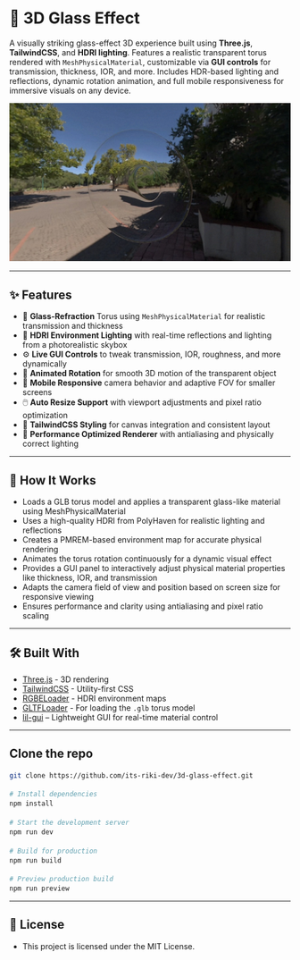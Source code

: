 # 🧊 3D Glass Effect

A visually striking glass-effect 3D experience built using **Three.js**, **TailwindCSS**, and **HDRI lighting**. Features a realistic transparent torus rendered with `MeshPhysicalMaterial`, customizable via **GUI controls** for transmission, thickness, IOR, and more. Includes HDR-based lighting and reflections, dynamic rotation animation, and full mobile responsiveness for immersive visuals on any device.

[![HomeSS](public/homepage.png)](https://3d-glass-effect-five.vercel.app/)

---

## ✨ Features

- 🧊 **Glass-Refraction** Torus using `MeshPhysicalMaterial` for realistic transmission and thickness
- 🌅 **HDRI Environment Lighting** with real-time reflections and lighting from a photorealistic skybox
- ⚙️ **Live GUI Controls** to tweak transmission, IOR, roughness, and more dynamically
- 🔁 **Animated Rotation** for smooth 3D motion of the transparent object
- 📱 **Mobile Responsive** camera behavior and adaptive FOV for smaller screens
- 🖱️ **Auto Resize Support** with viewport adjustments and pixel ratio optimization
- 🎨 **TailwindCSS Styling** for canvas integration and consistent layout
- 🚀 **Performance Optimized Renderer** with antialiasing and physically correct lighting

---

## 🧠 How It Works

- Loads a GLB torus model and applies a transparent glass-like material using MeshPhysicalMaterial
- Uses a high-quality HDRI from PolyHaven for realistic lighting and reflections
- Creates a PMREM-based environment map for accurate physical rendering
- Animates the torus rotation continuously for a dynamic visual effect
- Provides a GUI panel to interactively adjust physical material properties like thickness, IOR, and transmission
- Adapts the camera field of view and position based on screen size for responsive viewing
- Ensures performance and clarity using antialiasing and pixel ratio scaling

---

## 🛠️ Built With

- [Three.js](https://threejs.org/) - 3D rendering
- [TailwindCSS](https://tailwindcss.com/) - Utility-first CSS
- [RGBELoader](https://threejs.org/docs/#examples/en/loaders/RGBELoader) - HDRI environment maps
- [GLTFLoader](https://threejs.org/docs/#examples/en/loaders/GLTFLoader) - For loading the `.glb` torus model
- [lil-gui](https://lil-gui.georgealways.com/) – Lightweight GUI for real-time material control

---

## Clone the repo

```bash
git clone https://github.com/its-riki-dev/3d-glass-effect.git

# Install dependencies
npm install

# Start the development server
npm run dev

# Build for production
npm run build

# Preview production build
npm run preview
```

---

## 📄 License

- This project is licensed under the MIT License.
